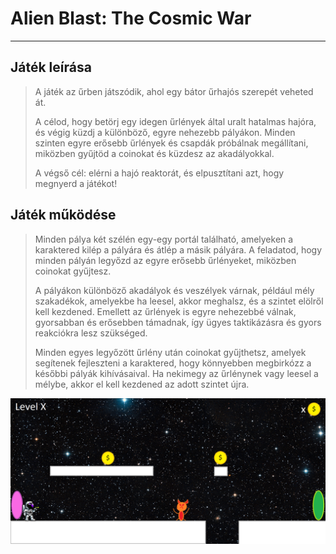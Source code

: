 # Alien Blast: The Cosmic War

--------------------------------------------------------
## Játék leírása
> A játék az űrben játszódik, ahol egy bátor űrhajós szerepét veheted át.
>
> A célod, hogy betörj egy idegen űrlények által uralt hatalmas hajóra, és végig küzdj a különböző, egyre nehezebb pályákon. Minden szinten egyre erősebb űrlények és csapdák próbálnak megállítani, 
> miközben gyűjtöd a coinokat és küzdesz az akadályokkal.
>
> A végső cél: elérni a hajó reaktorát, és elpusztítani azt, hogy megnyerd a játékot!

## Játék működése
> Minden pálya két szélén egy-egy portál található, amelyeken a karaktered kilép a pályára és átlép a másik pályára. A feladatod, hogy minden pályán legyőzd az egyre erősebb űrlényeket, miközben coinokat gyűjtesz.
>
> A pályákon különböző akadályok és veszélyek várnak, például mély szakadékok, amelyekbe ha leesel, akkor meghalsz, és a szintet elölről kell kezdened. Emellett az űrlények is egyre nehezebbé válnak, gyorsabban és erősebben támadnak, így ügyes taktikázásra és gyors
> reakciókra lesz szükséged.
>
> Minden egyes legyőzött űrlény után coinokat gyűjthetsz, amelyek segítenek fejleszteni a karaktered, hogy könnyebben megbirkózz a későbbi pályák kihívásaival. Ha nekimegy az űrlénynek vagy leesel a mélybe, akkor el kell kezdened az adott szintet újra.

![Terv.png](https://github.com/tomposgergo2/Alien-Blast-The-Cosmic-War/blob/main/Terv.png?raw=true)
